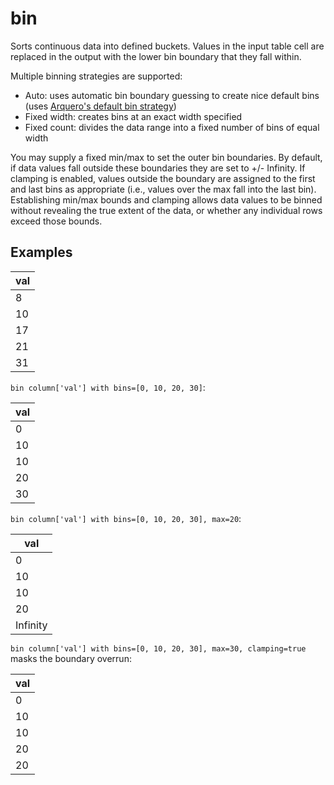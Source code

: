 # bin

Sorts continuous data into defined buckets. Values in the input table cell are replaced in the output with the lower bin boundary that they fall within.

Multiple binning strategies are supported:

- Auto: uses automatic bin boundary guessing to create nice default bins (uses [Arquero's default bin strategy](https://uwdata.github.io/arquero/api/op#bins))
- Fixed width: creates bins at an exact width specified
- Fixed count: divides the data range into a fixed number of bins of equal width

You may supply a fixed min/max to set the outer bin boundaries. By default, if data values fall outside these boundaries they are set to +/- Infinity. If clamping is enabled, values outside the boundary are assigned to the first and last bins as appropriate (i.e., values over the max fall into the last bin). Establishing min/max bounds and clamping allows data values to be binned without revealing the true extent of the data, or whether any individual rows exceed those bounds.

## Examples

| val |
| --- |
| 8   |
| 10  |
| 17  |
| 21  |
| 31  |

`bin column['val'] with bins=[0, 10, 20, 30]`:

| val |
| --- |
| 0   |
| 10  |
| 10  |
| 20  |
| 30  |

`bin column['val'] with bins=[0, 10, 20, 30], max=20`:

| val      |
| -------- |
| 0        |
| 10       |
| 10       |
| 20       |
| Infinity |

`bin column['val'] with bins=[0, 10, 20, 30], max=30, clamping=true` masks the boundary overrun:

| val |
| --- |
| 0   |
| 10  |
| 10  |
| 20  |
| 20  |
